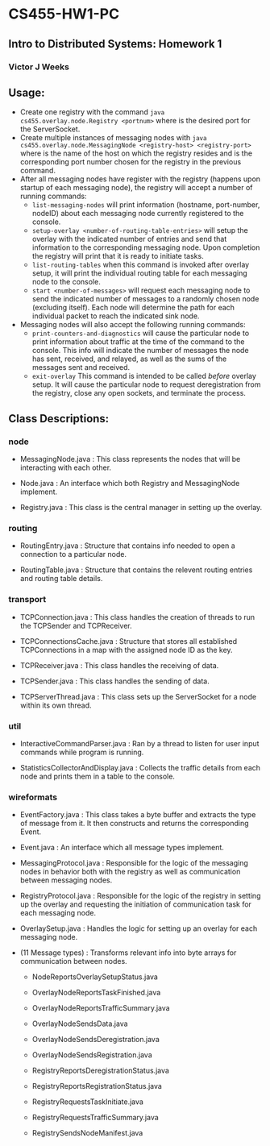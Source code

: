 # CS455-HW1-PC
## Intro to Distributed Systems: Homework 1
### Victor J Weeks

## Usage:
* Create one registry with the command ```java cs455.overlay.node.Registry <portnum>``` where <portnum> is the desired port for the ServerSocket.
* Create multiple instances of messaging nodes with ```java cs455.overlay.node.MessagingNode <registry-host> <registry-port>``` where <registry-host> is the name of the host on which the registry resides and <registry-port> is the corresponding port number chosen for the registry in the previous command.
* After all messaging nodes have register with the registry (happens upon startup of each messaging node), the registry will accept a number of running commands:
  * ```list-messaging-nodes``` will print information (hostname, port-number, nodeID) about each messaging node currently registered to the console.
  * ```setup-overlay <number-of-routing-table-entries>``` will setup the overlay with the indicated number of entries and send that information to the corresponding messaging node. Upon completion the registry will print that it is ready to initiate tasks.
  * ```list-routing-tables``` when this command is invoked after overlay setup, it will print the individual routing table for each messaging node to the console.
  * ```start <number-of-messages>``` will request each messaging node to send the indicated number of messages to a randomly chosen node (excluding itself). Each node will determine the path for each individual packet to reach the indicated sink node.
* Messaging nodes will also accept the following running commands:
  * ```print-counters-and-diagnostics``` will cause the particular node to print information about traffic at the time of the command to the console. This info will indicate the number of messages the node has sent, received, and relayed, as well as the sums of the messages sent and received.
  * ```exit-overlay``` This command is intended to be called *before* overlay setup. It will cause the particular node to request deregistration from the registry, close any open sockets, and terminate the process.

## Class Descriptions:

### node
* MessagingNode.java : This class represents the nodes that will be interacting with each other.
	
* Node.java : An interface which both Registry and MessagingNode implement.
	
* Registry.java : This class is the central manager in setting up the overlay.

### routing
* RoutingEntry.java : Structure that contains info needed to open a connection to a particular node.
	
* RoutingTable.java : Structure that contains the relevent routing entries and routing table details.

### transport
* TCPConnection.java : This class handles the creation of threads to run the TCPSender and TCPReceiver.
	
* TCPConnectionsCache.java : Structure that stores all established TCPConnections in a map with the assigned node ID as the key.

* TCPReceiver.java : This class handles the receiving of data.

* TCPSender.java : This class handles the sending of data.

* TCPServerThread.java : This class sets up the ServerSocket for a node within its own thread.

### util
* InteractiveCommandParser.java : Ran by a thread to listen for user input commands while program is running.
	
* StatisticsCollectorAndDisplay.java : Collects the traffic details from each node and prints them in a table to the console.

### wireformats
* EventFactory.java : This class takes a byte buffer and extracts the type of message from it. It then constructs and returns the corresponding Event.

* Event.java : An interface which all message types implement.

* MessagingProtocol.java : Responsible for the logic of the messaging nodes in behavior both with the registry as well as communication between messaging nodes.

* RegistryProtocol.java : Responsible for the logic of the registry in setting up the overlay and requesting the initiation of communication task for each messaging node.

* OverlaySetup.java : Handles the logic for setting up an overlay for each messaging node.

* (11 Message types) : Transforms relevant info into byte arrays for communication between nodes.
  * NodeReportsOverlaySetupStatus.java

  * OverlayNodeReportsTaskFinished.java

  * OverlayNodeReportsTrafficSummary.java

  * OverlayNodeSendsData.java

  * OverlayNodeSendsDeregistration.java

  * OverlayNodeSendsRegistration.java

  * RegistryReportsDeregistrationStatus.java

  * RegistryReportsRegistrationStatus.java

  * RegistryRequestsTaskInitiate.java

  * RegistryRequestsTrafficSummary.java

  * RegistrySendsNodeManifest.java
